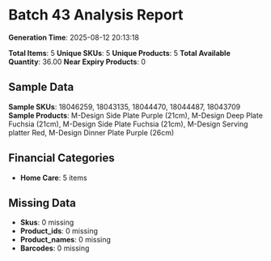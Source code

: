 # Batch 43 Analysis Report

**Generation Time**: 2025-08-12 20:13:18

**Total Items**: 5
**Unique SKUs**: 5
**Unique Products**: 5
**Total Available Quantity**: 36.00
**Near Expiry Products**: 0

## Sample Data
**Sample SKUs**: 18046259, 18043135, 18044470, 18044487, 18043709
**Sample Products**: M-Design Side Plate Purple (21cm), M-Design Deep Plate Fuchsia (21cm), M-Design Side Plate Fuchsia (21cm), M-Design Serving platter Red, M-Design Dinner Plate Purple (26cm)

## Financial Categories
- **Home Care**: 5 items

## Missing Data
- **Skus**: 0 missing
- **Product_ids**: 0 missing
- **Product_names**: 0 missing
- **Barcodes**: 0 missing
